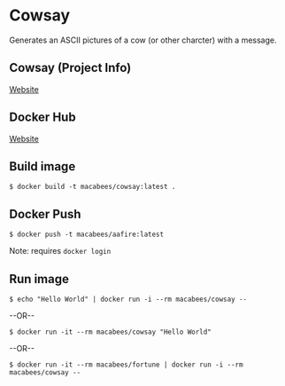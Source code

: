 # Cowsay
Generates an ASCII pictures of a cow (or other charcter) with a message.

## Cowsay (Project Info)
[Website](https://en.wikipedia.org/wiki/Cowsay)

## Docker Hub
[Website](https://hub.docker.com/r/macabees/cowsay/)

## Build image
`$ docker build -t macabees/cowsay:latest .`

## Docker Push
`$ docker push -t macabees/aafire:latest`

Note: requires `docker login`

## Run image
`$ echo "Hello World" | docker run -i --rm macabees/cowsay --`

 --OR--

`$ docker run -it --rm macabees/cowsay "Hello World"`

--OR--

`$ docker run -it --rm macabees/fortune | docker run -i --rm macabees/cowsay --`
